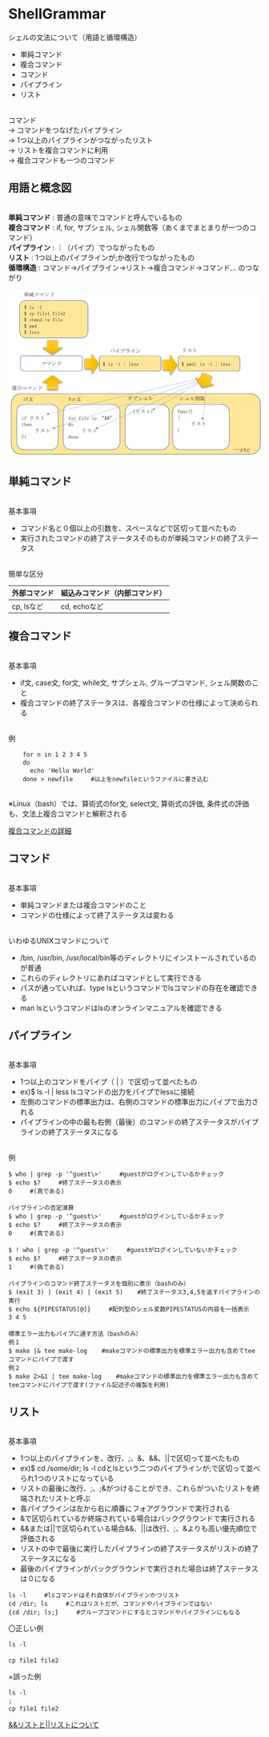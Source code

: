 # ShellGrammar

シェルの文法について（用語と循環構造）
- 単純コマンド
- 複合コマンド
- コマンド
- パイプライン
- リスト

<br>コマンド
<br>-> コマンドをつなげたパイプライン 
<br>-> 1つ以上のパイプラインがつながったリスト 
<br>-> リストを複合コマンドに利用 
<br>-> 複合コマンドも一つのコマンド

## 用語と概念図
<br>**単純コマンド** : 普通の意味でコマンドと呼んでいるもの
<br>**複合コマンド** : if, for, サブシェル, シェル関数等（あくまでまとまりが一つのコマンド）
<br>**パイプライン** : ｜（パイプ）でつながったもの
<br>**リスト** : 1つ以上のパイプラインが;か改行でつながったもの
<br>**循環構造** : コマンド→パイプライン→リスト→複合コマンド→コマンド… のつながり

![シェル文法](./images/ShellGrammar.png) 

## 単純コマンド

<br>基本事項

- コマンド名と０個以上の引数を、スペースなどで区切って並べたもの
- 実行されたコマンドの終了ステータスそのものが単純コマンドの終了ステータス

<br>簡単な区分

| 外部コマンド   | 組込みコマンド（内部コマンド） |
| -------- | --------------- |
| cp, lsなど | cd, echoなど    |


## 複合コマンド

<br>基本事項

- if文, case文, for文, while文, サブシェル, グループコマンド, シェル関数のこと
- 複合コマンドの終了ステータスは、各複合コマンドの仕様によって決められる

<br>例

```
    for n in 1 2 3 4 5
    do
      echo 'Hello World'
    done > newfile     #以上をnewfileというファイルに書き込む
```

<br>※Linux（bash）では、算術式のfor文, select文, 算術式の評価, 条件式の評価も、文法上複合コマンドと解釈される

[複合コマンドの詳細](./CompoundCommand.md)

## コマンド

<br>基本事項

- 単純コマンドまたは複合コマンドのこと
- コマンドの仕様によって終了ステータスは変わる

<br>いわゆるUNIXコマンドについて

- /bin, /usr/bin, /usr/local/bin等のディレクトリにインストールされているのが普通
- これらのディレクトリにあればコマンドとして実行できる
- パスが通っていれば、type lsというコマンドでlsコマンドの存在を確認できる
- man lsというコマンドはlsのオンラインマニュアルを確認できる

## パイプライン

<br>基本事項

- 1つ以上のコマンドをパイプ（ | ）で区切って並べたもの
- ex)$ ls -l | less     lsコマンドの出力をパイプでlessに接続
- 左側のコマンドの標準出力は、右側のコマンドの標準出力にパイプで出力される
- パイプラインの中の最も右側（最後）のコマンドの終了ステータスがパイプラインの終了ステータスになる

<br>例
```
$ who | grep -p '^guest\>'     #guestがログインしているかチェック
$ echo $?     #終了ステータスの表示
0     #(真である)

パイプラインの否定演算
$ who | grep -p '^guest\>'     #guestがログインしているかチェック
$ echo $?     #終了ステータスの表示
0     #(真である)

$ ! who | grep -p '^guest\>'     #guestがログインしていないかチェック
$ echo $?     #終了ステータスの表示
1     #(偽である)

パイプラインのコマンド終了ステータスを個別に表示（bashのみ）
$ (exit 3) | (exit 4) | (exit 5)    #終了ステータス3,4,5を返すパイプラインの実行
$ echo ${PIPESTATUS[@]}     #配列型のシェル変数PIPESTATUSの内容を一括表示
3 4 5

標準エラー出力もパイプに通す方法（bashのみ）
例１
$ make |& tee make-log    #makeコマンドの標準出力を標準エラー出力も含めてteeコマンドにパイプで渡す
例２
$ make 2>&1 | tee make-log    #makeコマンドの標準出力を標準エラー出力も含めてteeコマンドにパイプで渡す(ファイル記述子の複製を利用)

```

## リスト

<br>基本事項

- 1つ以上のパイプラインを、改行、;、&、&&、||で区切って並べたもの
- ex)$ cd /some/dir;  ls -l     cdとlsという二つのパイプラインが;で区切って並べられ1つのリストになっている
- リストの最後に改行、;、;&がつけることができ、これらがついたリストを終端されたリストと呼ぶ
- 各パイプラインは左から右に順番にフォアグラウンドで実行される
- &で区切られているか終端されている場合はバックグラウンドで実行される
- &&または||で区切られている場合&&、||は改行、;、&よりも高い優先順位で評価される
- リストの中で最後に実行したパイプラインの終了ステータスがリストの終了ステータスになる
- 最後のパイプラインがバックグラウンドで実行された場合は終了ステータスは０になる

```
ls -l     #lsコマンドはそれ自体がパイプラインかつリスト
cd /dir; ls     #これはリストだが、コマンドやパイプラインではない
{cd /dir; ls;}     #グループコマンドにするとコマンドやパイプラインにもなる
```

〇正しい例

```
ls -l
    
cp file1 file2
```

×誤った例

```
ls -l
;
cp file1 file2
```
[&&リストと||リストについて](./List.md)


